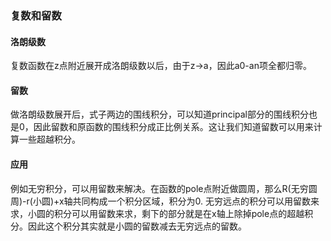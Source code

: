 ### 复数和留数

#### 洛朗级数

复数函数在z点附近展开成洛朗级数以后，由于z->a，因此a0-an项全都归零。

#### 留数

做洛朗级数展开后，式子两边的围线积分，可以知道principal部分的围线积分也是0，因此留数和原函数的围线积分成正比例关系。这让我们知道留数可以用来计算一些超越积分。

#### 应用

例如无穷积分，可以用留数来解决。在函数的pole点附近做圆周，那么R(无穷圆周)-r(小圆)+x轴共同构成一个积分区域，积分为0. 无穷远点的积分可以用留数来求，小圆的积分可以用留数来求，剩下的部分就是在x轴上除掉pole点的超越积分。因此这个积分其实就是小圆的留数减去无穷远点的留数。